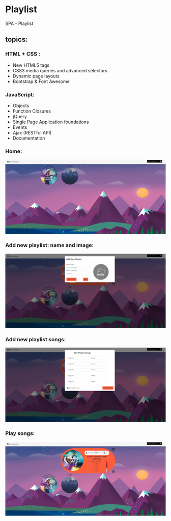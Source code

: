 # Playlist
SPA - Playlist


## topics:

### HTML + CSS :
* New HTML5 tags 
* CSS3 media queries and advanced selectors 
* Dynamic page layouts 
* Bootstrap  & Font Awesome

### JavaScript:

* Objects 
* Function Closures
* jQuery
* Single Page Application foundations 
* Events
* Ajax (RESTful API)
* Documentation



### Home:

![picture](./images/home.PNG)

### Add new playlist: name and image:

![picture](./images/add-playlist-name.PNG)

### Add new playlist songs:

![picture](./images/add-playlist-songs.PNG)

### Play songs:

![picture](./images/play-song.PNG)
